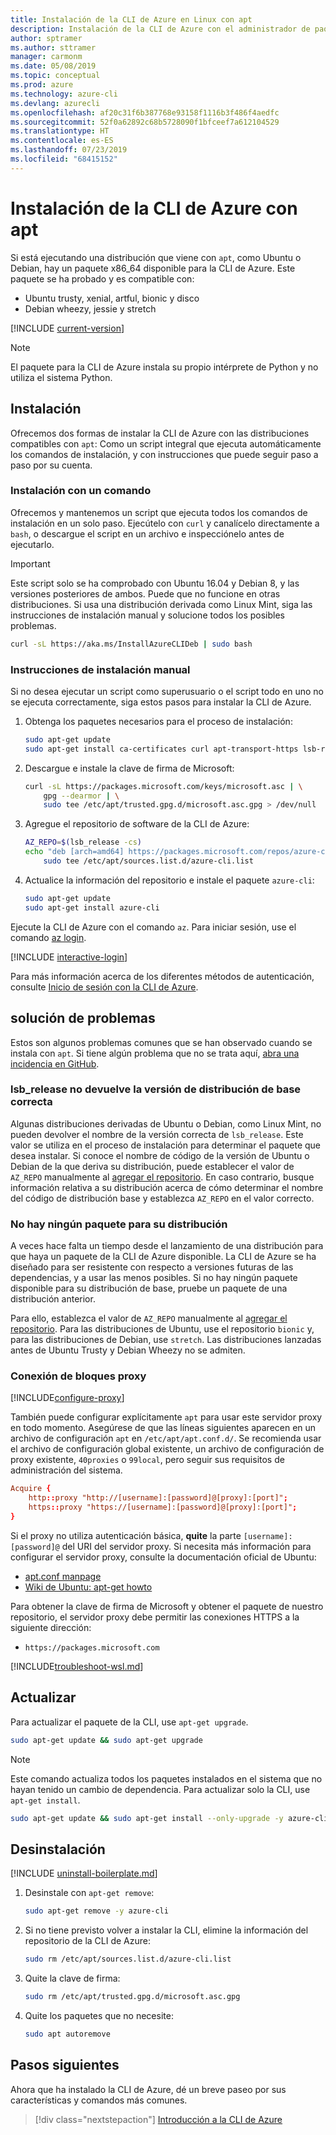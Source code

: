 ```yaml
---
title: Instalación de la CLI de Azure en Linux con apt
description: Instalación de la CLI de Azure con el administrador de paquetes apt
author: sptramer
ms.author: sttramer
manager: carmonm
ms.date: 05/08/2019
ms.topic: conceptual
ms.prod: azure
ms.technology: azure-cli
ms.devlang: azurecli
ms.openlocfilehash: af20c31f6b387768e93158f1116b3f486f4aedfc
ms.sourcegitcommit: 52f0a62892c68b5728090f1bfceef7a612104529
ms.translationtype: HT
ms.contentlocale: es-ES
ms.lasthandoff: 07/23/2019
ms.locfileid: "68415152"
---
```

# <a name="install-azure-cli-with-apt"></a>Instalación de la CLI de Azure con apt

Si está ejecutando una distribución que viene con `apt`, como Ubuntu o Debian, hay un paquete x86_64 disponible para la CLI de Azure. Este paquete se ha probado y es compatible con:

* Ubuntu trusty, xenial, artful, bionic y disco
* Debian wheezy, jessie y stretch

[!INCLUDE [current-version](includes/current-version.md)]

> [!NOTE]
>
> El paquete para la CLI de Azure instala su propio intérprete de Python y no utiliza el sistema Python.

## <a name="install"></a>Instalación

Ofrecemos dos formas de instalar la CLI de Azure con las distribuciones compatibles con `apt`: Como un script integral que ejecuta automáticamente los comandos de instalación, y con instrucciones que puede seguir paso a paso por su cuenta.

### <a name="install-with-one-command"></a>Instalación con un comando

Ofrecemos y mantenemos un script que ejecuta todos los comandos de instalación en un solo paso. Ejecútelo con `curl` y canalícelo directamente a `bash`, o descargue el script en un archivo e inspecciónelo antes de ejecutarlo.

> [!IMPORTANT]
> Este script solo se ha comprobado con Ubuntu 16.04 y Debian 8, y las versiones posteriores de ambos. Puede que no funcione en otras distribuciones.
> Si usa una distribución derivada como Linux Mint, siga las instrucciones de instalación manual y solucione todos los posibles problemas.

```bash
curl -sL https://aka.ms/InstallAzureCLIDeb | sudo bash
```

### <a name="manual-install-instructions"></a>Instrucciones de instalación manual

Si no desea ejecutar un script como superusuario o el script todo en uno no se ejecuta correctamente, siga estos pasos para instalar la CLI de Azure.

1. Obtenga los paquetes necesarios para el proceso de instalación:

    ```bash
    sudo apt-get update
    sudo apt-get install ca-certificates curl apt-transport-https lsb-release gnupg
    ```

2. Descargue e instale la clave de firma de Microsoft:

    ```bash
    curl -sL https://packages.microsoft.com/keys/microsoft.asc | \
        gpg --dearmor | \
        sudo tee /etc/apt/trusted.gpg.d/microsoft.asc.gpg > /dev/null
    ```

3. <div id="set-release"/>Agregue el repositorio de software de la CLI de Azure:

    ```bash
    AZ_REPO=$(lsb_release -cs)
    echo "deb [arch=amd64] https://packages.microsoft.com/repos/azure-cli/ $AZ_REPO main" | \
        sudo tee /etc/apt/sources.list.d/azure-cli.list
    ```

4. Actualice la información del repositorio e instale el paquete `azure-cli`:

    ```bash
    sudo apt-get update
    sudo apt-get install azure-cli
    ```

Ejecute la CLI de Azure con el comando `az`. Para iniciar sesión, use el comando [az login](/cli/azure/reference-index#az-login).

[!INCLUDE [interactive-login](includes/interactive-login.md)]

Para más información acerca de los diferentes métodos de autenticación, consulte [Inicio de sesión con la CLI de Azure](authenticate-azure-cli.md).

## <a name="troubleshooting"></a>solución de problemas

Estos son algunos problemas comunes que se han observado cuando se instala con `apt`. Si tiene algún problema que no se trata aquí, [abra una incidencia en GitHub](https://github.com/Azure/azure-cli/issues).

### <a name="lsbrelease-does-not-return-the-correct-base-distribution-version"></a>lsb_release no devuelve la versión de distribución de base correcta

Algunas distribuciones derivadas de Ubuntu o Debian, como Linux Mint, no pueden devolver el nombre de la versión correcta de `lsb_release`. Este valor se utiliza en el proceso de instalación para determinar el paquete que desea instalar. Si conoce el nombre de código de la versión de Ubuntu o Debian de la que deriva su distribución, puede establecer el valor de `AZ_REPO` manualmente al [agregar el repositorio](#set-release). En caso contrario, busque información relativa a su distribución acerca de cómo determinar el nombre del código de distribución base y establezca `AZ_REPO` en el valor correcto.

### <a name="no-package-for-your-distribution"></a>No hay ningún paquete para su distribución

A veces hace falta un tiempo desde el lanzamiento de una distribución para que haya un paquete de la CLI de Azure disponible. La CLI de Azure se ha diseñado para ser resistente con respecto a versiones futuras de las dependencias, y a usar las menos posibles. Si no hay ningún paquete disponible para su distribución de base, pruebe un paquete de una distribución anterior.

Para ello, establezca el valor de `AZ_REPO` manualmente al [agregar el repositorio](#set-release). Para las distribuciones de Ubuntu, use el repositorio `bionic` y, para las distribuciones de Debian, use `stretch`. Las distribuciones lanzadas antes de Ubuntu Trusty y Debian Wheezy no se admiten.

### <a name="proxy-blocks-connection"></a>Conexión de bloques proxy

[!INCLUDE[configure-proxy](includes/configure-proxy.md)]

También puede configurar explícitamente `apt` para usar este servidor proxy en todo momento. Asegúrese de que las líneas siguientes aparecen en un archivo de configuración `apt` en `/etc/apt/apt.conf.d/`. Se recomienda usar el archivo de configuración global existente, un archivo de configuración de proxy existente, `40proxies` o `99local`, pero seguir sus requisitos de administración del sistema.

```apt.conf
Acquire {
    http::proxy "http://[username]:[password]@[proxy]:[port]";
    https::proxy "https://[username]:[password]@[proxy]:[port]";
}
```

Si el proxy no utiliza autenticación básica, __quite__ la parte `[username]:[password]@` del URI del servidor proxy. Si necesita más información para configurar el servidor proxy, consulte la documentación oficial de Ubuntu:

* [apt.conf manpage](http://manpages.ubuntu.com/manpages/bionic/en/man5/apt.conf.5.html)
* [Wiki de Ubuntu: apt-get howto](https://help.ubuntu.com/community/AptGet/Howto#Setting_up_apt-get_to_use_a_http-proxy)

Para obtener la clave de firma de Microsoft y obtener el paquete de nuestro repositorio, el servidor proxy debe permitir las conexiones HTTPS a la siguiente dirección:

* `https://packages.microsoft.com`

[!INCLUDE[troubleshoot-wsl.md](includes/troubleshoot-wsl.md)]

## <a name="update"></a>Actualizar

Para actualizar el paquete de la CLI, use `apt-get upgrade`.

   ```bash
   sudo apt-get update && sudo apt-get upgrade
   ```

> [!NOTE]
> Este comando actualiza todos los paquetes instalados en el sistema que no hayan tenido un cambio de dependencia.
> Para actualizar solo la CLI, use `apt-get install`.
> 
> ```bash
> sudo apt-get update && sudo apt-get install --only-upgrade -y azure-cli
> ```

## <a name="uninstall"></a>Desinstalación

[!INCLUDE [uninstall-boilerplate.md](includes/uninstall-boilerplate.md)]

1. Desinstale con `apt-get remove`:

    ```bash
    sudo apt-get remove -y azure-cli
    ```

2. Si no tiene previsto volver a instalar la CLI, elimine la información del repositorio de la CLI de Azure:

   ```bash
   sudo rm /etc/apt/sources.list.d/azure-cli.list
   ```

3. Quite la clave de firma:

    ```bash
    sudo rm /etc/apt/trusted.gpg.d/microsoft.asc.gpg
    ```

4. Quite los paquetes que no necesite:

   ```bash
   sudo apt autoremove
   ```

## <a name="next-steps"></a>Pasos siguientes

Ahora que ha instalado la CLI de Azure, dé un breve paseo por sus características y comandos más comunes.

> [!div class="nextstepaction"]
> [Introducción a la CLI de Azure](get-started-with-azure-cli.md)
